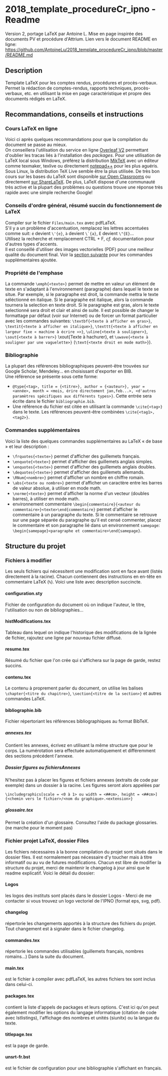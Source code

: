 # 2018_template_procedureCr_ipno - Readme
Version 2, portage LaTeX par Antoine L. Mise en page inspirée des documents PV et procédure d'Attrium.
Lien vers le document README en ligne: https://github.com/AntoineLu/2018_template_procedureCr_ipno/blob/master/README.md

## Description
Template LaTeX pour les comptes rendus, procédures et procès-verbaux.
Permet la rédaction de comptes-rendus, rapports techniques, procès-verbaux, etc. en utilisant la mise en page caractéristique et propre des documents rédigés en LaTeX.

## Recommandations, conseils et instructions
### Cours LaTeX en ligne
Voici ci après quelques recommandations pour que la compilation du document se passe au mieux.  
On conseillera l'utilisation du service en ligne [Overleaf V2](https://www.sharelatex.com?r=769c675e&rm=d&rs=b) permettant d'oublier les tracas liés à l'installation des _packages_. Pour une utilisation de LaTeX local sous Windows, préférez la distribution [MikTeX](https://miktex.org/download) avec un éditeur comme texmaker, texlive ou directement [notepad++](https://notepad-plus-plus.org/download/v7.5.6.html) pour les plus aguéris. Sous Linux, la distribution TeX Live semble être la plus utilisée.
De très bon cours sur les bases du LaTeX sont disponible [sur Open Classrooms](https://openclassrooms.com/courses/redigez-des-documents-de-qualite-avec-latex) ou directement [sur ShareLaTeX](https://fr.sharelatex.com/learn/).
De plus, LaTeX dispose d'une communauté très active et la plupart des problèmes ou questions trouve une réponse très rapide avec une simple recherche Google!

### Conseils d'ordre général, résumé succin du fonctionnement de LaTeX
Compiler sur le fichier ```Files/main.tex``` avec pdfLaTeX.  
S'il y a un problème d'accentuation, remplacez les lettres accentuées comme suit: `é` devient ```\'{e}```, `à` devient ```\`{a}```, `Ë` devient ```\"{E}```...  
Utilisez la recherche et remplacement CTRL + F, _cf._ documentation pour d'autres types d'accents.  
Il est conseillé d'utiliser des images vectorielles (PDF) pour une meilleur qualité du document final.
Voir la [section suivante](#commandes-supplémentaires) pour les commandes supplémentaires ajoutée.

### Propriété de l'emphase
La commande `\emph{<texte>}` permet de mettre en valeur un élément de texte en s'adaptant à l'environnement (paragraphe) dans lequel le texte se situe. Par exemple, si le paragraphe est droit, la commande mettra le texte séléctionné en italique. Si le paragraphe est italique, alors la commande tournera la selection en texte droit. Si le paragraphe est gras, alors le texte selectionné sera droit et clair et ainsi de suite. Il est possible de changer le formattage par défaut (voir sur Internet) ou de forcer un format particulier avec les commandes suivantes: `\textbf{<texte à afficher en gras>}`, `\textit{<texte à afficher en italique>}`, `\texttt{<texte à afficher en largeur fixe « machine à écrire »>}`, `\uline{<texte à souligner>}`, `\sout{<texte à barrer>}`
\xout{Texte à hachurer}, et `\uwave{<texte à souligner par une vaguelette>}`  (`\text{<texte droit en mode math>}`).

### Bibliographie
La plupart des références bibliographiques peuvent-être trouvées sur Google Scholar, Mendeley... en choisissant d'exporter en BIB.  
Une référence se présente sous cette forme:
- ```@type{<tag>, title = {<titre>}, author = {<auteur>}, year = <année>, month = <mois, érire directement jan,feb...>, <d'autres paramètres spécifiques aux différents types>}```. Cette entrée sera écrite dans le fichier `bibliographie.bib`.
- Une référence du fichier est citée en utilisant la commande `\cite{<tag>}` dans le texte. Les références peuvent-être combinées `\cite{<tag1>,<tag2>}`.

### Commandes supplémentaires
Voici la liste des quelques commandes supplémentaires au LaTeX « de base » et leur description :
- `\frquotes{<texte>}` permet d'afficher des guillemets français.
- `\enquote{<texte>}` permet d'afficher des guillemets anglais simples.
- `\enquotes{<texte>}` permet d'afficher des guillemets anglais doubles.
- `\dequotes{<texte>}` permet d'afficher des guillemets allemands.
- `\RNum{<nombre>}` permet d'afficher un nombre en chiffre romain.
- `\abs{<texte ou nombre>}` permet d'afficher un caractère entre les barres de valeur absolue, à utiliser en mode math.
- `\norme{<texte>}` permet d'afficher la norme d'un vecteur (doubles barres), à utiliser en mode math.
- environnement commentaire `\begin{commentaire}{<auteur du commentaire>}<texte>\end{commentaire}` permet d'afficher le commentaire à un paragraphe du texte. Si le commentaire se retrouve sur une page séparée du paragraphe qu'il est censé commenter, placez le commentaire et son paragraphe lié dans un environnement `samepage`: `\begin{samepage}<paragraphe et commentaire>\end{samepage}`.

## Structure du projet
### Fichiers à modifier
Les seuls fichiers qui nécessitent une modification sont en face avant (listés directement à la racine). Chacun contiennent des instructions en en-tête en commentaire LaTeX (`%`). Voici une liste avec description succincte.
#### configuration.sty
Fichier de configuration du document où on indique l'auteur, le titre, l'utilisation ou non de bibliographies...
#### histModifications.tex
Tableau dans lequel on indique l'historique des modifications de la lignée de fichier, rajoutez une ligne par nouveau fichier diffusé.
#### resume.tex
Résumé du fichier que l'on crée qui s'affichera sur la page de garde, restez succins.
#### contenu.tex
Le contenu à proprement parler du document, on utilise les balises `\chapter{<titre du chapitre>}`, `\section{<titre de la section>}` et autres commandes LaTeX.
#### bibliographie.bib
Fichier répertoriant les références bibliographiques au format BibTeX.
##### annexes.tex
Contient les annexes, écrivez en utilisant la même structure que pour le corps. La numérotation sera effectuée automatiquement et différemment des sections précédent l'annexe.
##### Dossier figures ou fichiersAnnexes
N'hesitez pas à placer les figures et fichiers annexes (extraits de code par exemple) dans un dossier à la racine. Les figures seront alors appelées par
```{tex}
\includegraphics[scale = <0 à 1> ou width = <##cm>, height = <##cm>]{<chemin vers le fichier>/<nom du graphique>.<extension>}
```
##### glossaire.tex
Permet la création d'un glossaire. Consultez l'aide du package glossaries. (ne marche pour le moment pas)

### Fichier projet LaTeX, dossier Files
Les fichiers nécessaires à la bonne compilation du projet sont situés dans le dossier files. Il est normalement pas nécessaire d'y toucher mais à titre informatif ou au vu de futures modifications. Chacun est libre de modifier la structure du projet, merci de maintenir le changelog à jour ainsi que le readme explicatif. Voici le détail du dossier:
#### Logos
les logos des instituts sont placés dans le dossier Logos - Merci de me contacter si vous trouvez un logo vectoriel de l'IPNO (format eps, svg, pdf).
#### changelog
répertorie les changements apportés à la structure des fichiers du projet. Tout changement est à signaler dans le fichier changelog.
#### commandes.tex
répertorie les commandes utilisables (guillemets français, nombres romains...) Dans la suite du document.
#### main.tex
est le fichier à compiler avec pdfLaTeX, les autres fichiers tex sont inclus dans celui-ci.
#### packages.tex
contient la liste d'appels de packages et leurs options. C'est ici qu'on peut également modifier les options du langage informatique (citation de code avec lstlistings), l'affichage des nombres et unités (siunitx) ou la langue du texte.
#### titlepage.tex
est la page de garde.
#### unsrt-fr.bst
est le fichier de configuration pour une bibliographie s'affichant en français.
